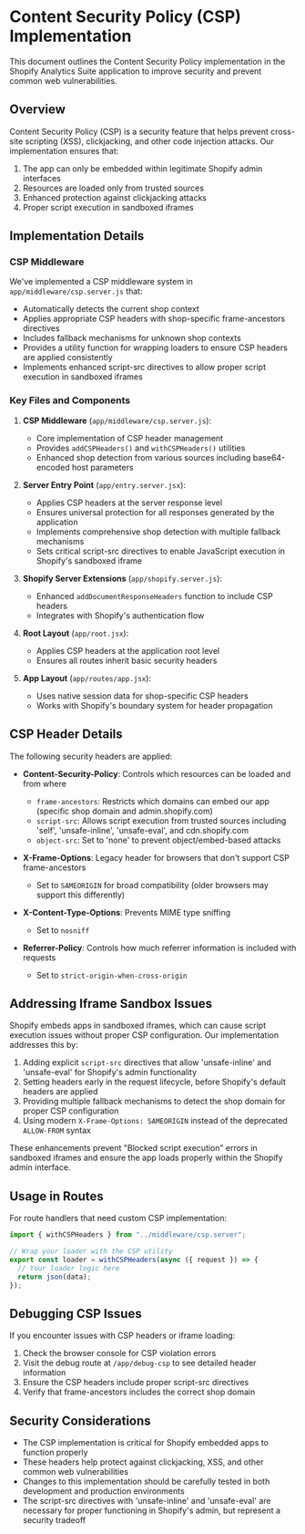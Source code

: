 # Content Security Policy (CSP) Implementation

This document outlines the Content Security Policy implementation in the Shopify Analytics Suite application to improve security and prevent common web vulnerabilities.

## Overview

Content Security Policy (CSP) is a security feature that helps prevent cross-site scripting (XSS), clickjacking, and other code injection attacks. Our implementation ensures that:

1. The app can only be embedded within legitimate Shopify admin interfaces
2. Resources are loaded only from trusted sources
3. Enhanced protection against clickjacking attacks
4. Proper script execution in sandboxed iframes

## Implementation Details

### CSP Middleware

We've implemented a CSP middleware system in `app/middleware/csp.server.js` that:

- Automatically detects the current shop context
- Applies appropriate CSP headers with shop-specific frame-ancestors directives
- Includes fallback mechanisms for unknown shop contexts
- Provides a utility function for wrapping loaders to ensure CSP headers are applied consistently
- Implements enhanced script-src directives to allow proper script execution in sandboxed iframes

### Key Files and Components

1. **CSP Middleware** (`app/middleware/csp.server.js`):
   - Core implementation of CSP header management
   - Provides `addCSPHeaders()` and `withCSPHeaders()` utilities
   - Enhanced shop detection from various sources including base64-encoded host parameters

2. **Server Entry Point** (`app/entry.server.jsx`):
   - Applies CSP headers at the server response level
   - Ensures universal protection for all responses generated by the application
   - Implements comprehensive shop detection with multiple fallback mechanisms
   - Sets critical script-src directives to enable JavaScript execution in Shopify's sandboxed iframe

3. **Shopify Server Extensions** (`app/shopify.server.js`):
   - Enhanced `addDocumentResponseHeaders` function to include CSP headers
   - Integrates with Shopify's authentication flow

4. **Root Layout** (`app/root.jsx`):
   - Applies CSP headers at the application root level
   - Ensures all routes inherit basic security headers

5. **App Layout** (`app/routes/app.jsx`):
   - Uses native session data for shop-specific CSP headers
   - Works with Shopify's boundary system for header propagation

## CSP Header Details

The following security headers are applied:

- **Content-Security-Policy**: Controls which resources can be loaded and from where
  - `frame-ancestors`: Restricts which domains can embed our app (specific shop domain and admin.shopify.com)
  - `script-src`: Allows script execution from trusted sources including 'self', 'unsafe-inline', 'unsafe-eval', and cdn.shopify.com
  - `object-src`: Set to 'none' to prevent object/embed-based attacks

- **X-Frame-Options**: Legacy header for browsers that don't support CSP frame-ancestors
  - Set to `SAMEORIGIN` for broad compatibility (older browsers may support this differently)

- **X-Content-Type-Options**: Prevents MIME type sniffing
  - Set to `nosniff`

- **Referrer-Policy**: Controls how much referrer information is included with requests
  - Set to `strict-origin-when-cross-origin`

## Addressing Iframe Sandbox Issues

Shopify embeds apps in sandboxed iframes, which can cause script execution issues without proper CSP configuration. Our implementation addresses this by:

1. Adding explicit `script-src` directives that allow 'unsafe-inline' and 'unsafe-eval' for Shopify's admin functionality
2. Setting headers early in the request lifecycle, before Shopify's default headers are applied
3. Providing multiple fallback mechanisms to detect the shop domain for proper CSP configuration
4. Using modern `X-Frame-Options: SAMEORIGIN` instead of the deprecated `ALLOW-FROM` syntax

These enhancements prevent "Blocked script execution" errors in sandboxed iframes and ensure the app loads properly within the Shopify admin interface.

## Usage in Routes

For route handlers that need custom CSP implementation:

```javascript
import { withCSPHeaders } from "../middleware/csp.server";

// Wrap your loader with the CSP utility
export const loader = withCSPHeaders(async ({ request }) => {
  // Your loader logic here
  return json(data);
});
```

## Debugging CSP Issues

If you encounter issues with CSP headers or iframe loading:

1. Check the browser console for CSP violation errors
2. Visit the debug route at `/app/debug-csp` to see detailed header information
3. Ensure the CSP headers include proper script-src directives
4. Verify that frame-ancestors includes the correct shop domain

## Security Considerations

- The CSP implementation is critical for Shopify embedded apps to function properly
- These headers help protect against clickjacking, XSS, and other common web vulnerabilities
- Changes to this implementation should be carefully tested in both development and production environments
- The script-src directives with 'unsafe-inline' and 'unsafe-eval' are necessary for proper functioning in Shopify's admin, but represent a security tradeoff
